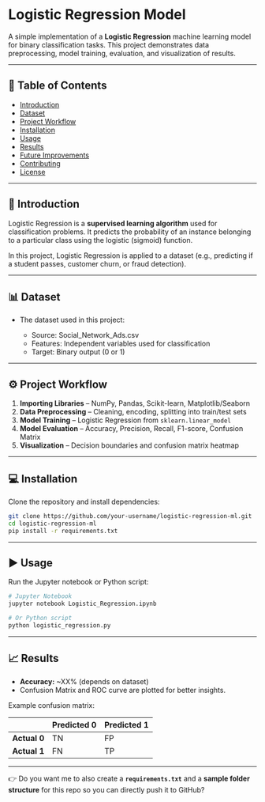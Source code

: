

# Logistic Regression Model

A simple implementation of a **Logistic Regression** machine learning model for binary classification tasks. This project demonstrates data preprocessing, model training, evaluation, and visualization of results.

---

## 📌 Table of Contents

* [Introduction](#introduction)
* [Dataset](#dataset)
* [Project Workflow](#project-workflow)
* [Installation](#installation)
* [Usage](#usage)
* [Results](#results)
* [Future Improvements](#future-improvements)
* [Contributing](#contributing)
* [License](#license)

---

## 🚀 Introduction

Logistic Regression is a **supervised learning algorithm** used for classification problems.
It predicts the probability of an instance belonging to a particular class using the logistic (sigmoid) function.

In this project, Logistic Regression is applied to a dataset (e.g., predicting if a student passes, customer churn, or fraud detection).

---

## 📊 Dataset

* The dataset used in this project:

  * Source: Social_Network_Ads.csv
  * Features: Independent variables used for classification
  * Target: Binary output (0 or 1)

---

## ⚙️ Project Workflow

1. **Importing Libraries** – NumPy, Pandas, Scikit-learn, Matplotlib/Seaborn
2. **Data Preprocessing** – Cleaning, encoding, splitting into train/test sets
3. **Model Training** – Logistic Regression from `sklearn.linear_model`
4. **Model Evaluation** – Accuracy, Precision, Recall, F1-score, Confusion Matrix
5. **Visualization** – Decision boundaries and confusion matrix heatmap

---

## 💻 Installation

Clone the repository and install dependencies:

```bash
git clone https://github.com/your-username/logistic-regression-ml.git
cd logistic-regression-ml
pip install -r requirements.txt
```

---

## ▶️ Usage

Run the Jupyter notebook or Python script:

```bash
# Jupyter Notebook
jupyter notebook Logistic_Regression.ipynb

# Or Python script
python logistic_regression.py
```

---

## 📈 Results

* **Accuracy:** \~XX% (depends on dataset)
* Confusion Matrix and ROC curve are plotted for better insights.

Example confusion matrix:

|              | Predicted 0 | Predicted 1 |
| ------------ | ----------- | ----------- |
| **Actual 0** | TN          | FP          |
| **Actual 1** | FN          | TP          |

---


👉 Do you want me to also create a **`requirements.txt`** and a **sample folder structure** for this repo so you can directly push it to GitHub?
